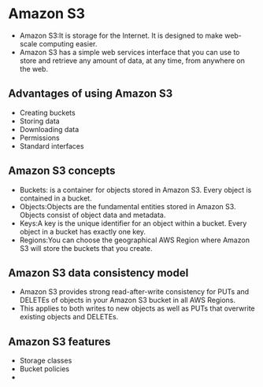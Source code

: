 # Amazon S3

- Amazon S3:It is storage for the Internet. It is designed to make web-scale computing easier.
- Amazon S3 has a simple web services interface that you can use to store and retrieve any amount of data, at any time, from anywhere on the web. 

## Advantages of using Amazon S3
- Creating buckets
- Storing data
- Downloading data
- Permissions 
- Standard interfaces

## Amazon S3 concepts
- Buckets: is a container for objects stored in Amazon S3. Every object is contained in a bucket. 
- Objects:Objects are the fundamental entities stored in Amazon S3. Objects consist of object data and metadata. 
- Keys:A key is the unique identifier for an object within a bucket. Every object in a bucket has exactly one key. 
- Regions:You can choose the geographical AWS Region where Amazon S3 will store the buckets that you create.

## Amazon S3 data consistency model
- Amazon S3 provides strong read-after-write consistency for PUTs and DELETEs of objects in your Amazon S3 bucket in all AWS Regions.
- This applies to both writes to new objects as well as PUTs that overwrite existing objects and DELETEs.

## Amazon S3 features
- Storage classes
- Bucket policies
- 
